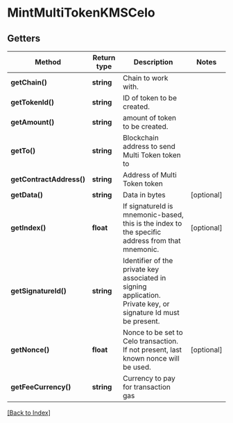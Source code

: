 # MintMultiTokenKMSCelo

## Getters

Method | Return type | Description | Notes
------------ | ------------- | ------------- | -------------
**getChain()** | **string** | Chain to work with. |
**getTokenId()** | **string** | ID of token to be created. |
**getAmount()** | **string** | amount of token to be created. |
**getTo()** | **string** | Blockchain address to send Multi Token token to |
**getContractAddress()** | **string** | Address of Multi Token token |
**getData()** | **string** | Data in bytes | [optional]
**getIndex()** | **float** | If signatureId is mnemonic-based, this is the index to the specific address from that mnemonic. | [optional]
**getSignatureId()** | **string** | Identifier of the private key associated in signing application. Private key, or signature Id must be present. |
**getNonce()** | **float** | Nonce to be set to Celo transaction. If not present, last known nonce will be used. | [optional]
**getFeeCurrency()** | **string** | Currency to pay for transaction gas |

[[Back to Index]](../index.md)
